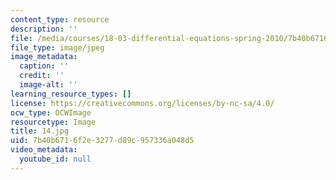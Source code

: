 ```yaml
---
content_type: resource
description: ''
file: /media/courses/18-03-differential-equations-spring-2010/7b40b6716f2e3277d89c957336a048d5_14.jpg
file_type: image/jpeg
image_metadata:
  caption: ''
  credit: ''
  image-alt: ''
learning_resource_types: []
license: https://creativecommons.org/licenses/by-nc-sa/4.0/
ocw_type: OCWImage
resourcetype: Image
title: 14.jpg
uid: 7b40b671-6f2e-3277-d89c-957336a048d5
video_metadata:
  youtube_id: null
---
```

